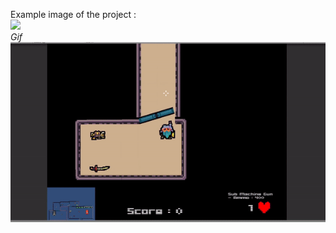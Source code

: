 Example image of the project :<br/>
<img src="https://i.gyazo.com/d7c6fda02cfb8480dd7e3842f8820833.png"/>
<br/><i>Gif</i></br>
<img src="new_gif.gif"/>
